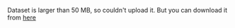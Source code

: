 Dataset is larger than 50 MB, so couldn't upload it. But you can download it from [here](https://www.kaggle.com/lakshmi25npathi/imdb-dataset-of-50k-movie-reviews)
